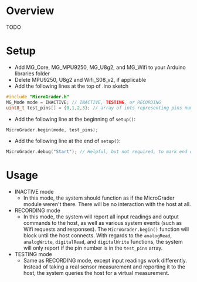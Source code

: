 # Overview
TODO

# Setup
* Add MG_Core, MG_MPU9250, MG_U8g2, and MG_Wifi to your Arduino libraries folder
* Delete MPU9250, U8g2 and Wifi_S08_v2, if applicable
* Add the following lines at the top of .ino sketch

```c
#include "MicroGrader.h"
MG_Mode mode = INACTIVE; // INACTIVE, TESTING, or RECORDING
uint8_t test_pins[] = {0,1,2,3}; // array of ints representing pins numbers
```

* Add the following line at the beginning of `setup()`:

```c
MicroGrader.begin(mode, test_pins);
```

* Add the following line at the end of `setup()`:

```c
MicroGrader.debug("Start"); // Helpful, but not required, to mark end of setup()
```

# Usage
* INACTIVE mode
    * In this mode, the system should function as if the MicroGrader module
    weren't there.  There will be no interaction with the host at all.
* RECORDING mode
    * In this mode, the system will report all input readings and output
    commands to the host, as well as various system events (such as Wifi
    requests and responses).  The `MicroGrader.begin()` function will block
    until the host connects.  With regards to the `analogRead`, `analogWrite`,
    `digitalRead`, and `digitalWrite` functions, the system will only report if
    the pin number is in the `test_pins` array.
* TESTING mode
    * Same as RECORDING mode, except input readings work differently.  Instead
    of taking a real sensor measurement and reporting it to the host, the
    system queries the host for a virtual measurement.